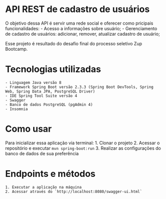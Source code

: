 # API REST de cadastro de usuários

O objetivo dessa API é servir uma rede social e oferecer como pricipais funcionalidades:
	- Acesso a informações sobre usuário;
	- Gerenciamento de cadastro de usuários: adicionar, remover, atualizar cadastro de usuário;	

Esse projeto é resultado do desafio final do processo seletivo Zup Bootcamp.

# Tecnologias utilizadas
	- Linguagem Java versão 8
	- Framework Spring Boot versão 2.3.3 (Spring Boot DevTools, Spring Web, Spring Data JPA, PostgreSQL Driver)
	- IDE Spring Tool Suite versão 4
	- Swagger	
	- Banco de dados PostgreSQL (pgAdmin 4)
	- Insomnia

# Como usar

Para inicializar essa aplicação via terminal:
	1. Clonar o projeto
	2. Acessar o repositório e executar `mvn spring-boot:run`
	3. Realizar as configurações do banco de dados de sua preferência

# Endpoints e métodos
	1. Executar a aplicação na máquina
	2. Acessar através do `http://localhost:8080/swagger-ui.html`

